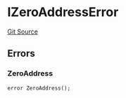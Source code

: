 # IZeroAddressError
[Git Source](https://github.com/thrackle-io/forte-rules-engine/blob/5026b0b8ff56953bd0f2675bfc42f5fa45097500/src/common/IErrors.sol)


## Errors
### ZeroAddress

```solidity
error ZeroAddress();
```

